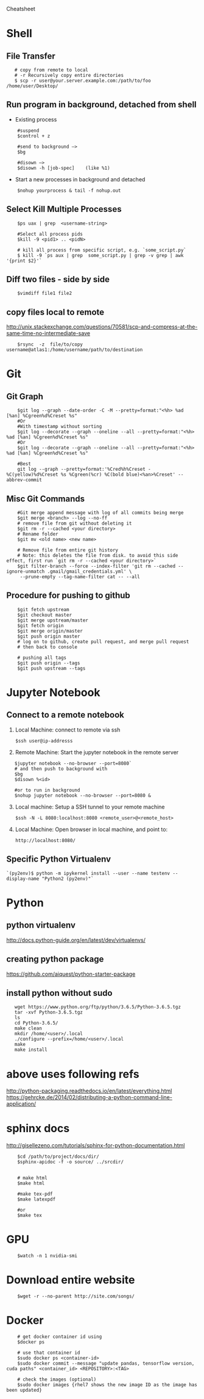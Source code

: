 Cheatsheet


# Shell

## File Transfer
```
   # copy from remote to local
   # -r Recursively copy entire directories
   $ scp -r user@your.server.example.com:/path/to/foo /home/user/Desktop/
```

## Run program in background, detached from shell

  - Existing process

``` 
    #suspend
    $control + z  
    
    #send to background —> 
    $bg
    
    #disown —>  
    $disown -h [job-spec]    (like %1)
```    

  - Start a new processes in background and detached


```
    $nohup yourprocess & tail -f nohup.out
```

## Select Kill Multiple Processes
```
    $ps uax | grep  <username-string> 
    
    #Select all process pids 
    $kill -9 <pid1> .. <pidN>
    
    # kill all process from specific script, e.g. `some_script.py`
    $ kill -9 `ps aux | grep  some_script.py | grep -v grep | awk '{print $2}'`
```    
    
## Diff two files - side by side
```
    $vimdiff file1 file2
 ```
 
 
## copy files local to remote

http://unix.stackexchange.com/questions/70581/scp-and-compress-at-the-same-time-no-intermediate-save

```
    $rsync  -z  file/to/copy  username@atlas1:/home/username/path/to/destination
```


# Git


## Git Graph

```
    $git log --graph --date-order -C -M --pretty=format:"<%h> %ad [%an] %Cgreen%d%Creset %s"
    #Or 
    #With timestamp without sorting
    $git log --decorate --graph --oneline --all --pretty=format:"<%h> %ad [%an] %Cgreen%d%Creset %s"
    #Or 
    $git log --decorate --graph --oneline --all --pretty=format:"<%h> %ad [%an] %Cgreen%d%Creset %s"
    
    #Best
    git log --graph --pretty=format:'%Cred%h%Creset -%C(yellow)%d%Creset %s %Cgreen(%cr) %C(bold blue)<%an>%Creset' --abbrev-commit
```

## Misc Git Commands


```
    #Git merge append message with log of all commits being merge
    $git merge <branch> --log --no-ff
    # remove file from git without deleting it
    $git rm -r --cached <your directory>
    # Rename folder
    $git mv <old name> <new name>
    
    # Remove file from entire git history 
    # Note: this deletes the file from disk. to avoid this side effect, first run `git rm -r --cached <your directory>`
    $git filter-branch --force --index-filter 'git rm --cached --ignore-unmatch .gmail/gmail_credentials.yml' \ 
     --prune-empty --tag-name-filter cat -- --all
```    
    
## Procedure for pushing to github

```
    $git fetch upstream
    $git checkout master
    $git merge upstream/master
    $git fetch origin
    $git merge origin/master
    $git push origin master
    # log on to github, create pull request, and merge pull request
    # then back to console
    
    # pushing all tags
    $git push origin --tags
    $git push upstream --tags
```

# Jupyter Notebook
## Connect to a remote notebook

1) Local Machine: connect to remote via ssh

   `$ssh user@ip-addresss`

2) Remote Machine: Start the jupyter notebook in the remote server 
```
   $jupyter notebook --no-browser --port=8080`
   # and then push to background with
   $bg
   $disown %<id>
   
   #or to run in background
   $nohup jupyter notebook --no-browser --port=8080 &
```

3) Local machine: Setup a SSH tunnel to your remote machine

   `$ssh -N -L 8080:localhost:8080 <remote_user>@<remote_host>`

4) Local Machine: Open browser in local machine, and point to:

   `http://localhost:8080/`
   
## Specific Python Virtualenv

    `(py2env)$ python -m ipykernel install --user --name testenv --display-name "Python2 (py2env)"`


# Python

## python virtualenv

http://docs.python-guide.org/en/latest/dev/virtualenvs/


## creating python package

https://github.com/aiquest/python-starter-package

## install python without sudo
```
   wget https://www.python.org/ftp/python/3.6.5/Python-3.6.5.tgz
   tar -xvf Python-3.6.5.tgz 
   ls
   cd Python-3.6.5/
   make clean
   mkdir /home/<user>/.local
   ./configure --prefix=/home/<user>/.local
   make
   make install
```
  

# above uses following refs
http://python-packaging.readthedocs.io/en/latest/everything.html
https://gehrcke.de/2014/02/distributing-a-python-command-line-application/


# sphinx docs


http://gisellezeno.com/tutorials/sphinx-for-python-documentation.html

```
    $cd /path/to/project/docs/dir/
    $sphinx-apidoc -f -o source/ ../srcdir/
    
    
    # make html
    $make html
    
    #make tex-pdf
    $make latexpdf
    
    #or
    $make tex
```

# GPU


```
    $watch -n 1 nvidia-smi
```

# Download entire website


```
    $wget -r --no-parent http://site.com/songs/
```

# Docker


```
    # get docker container id using
    $docker ps
    
    # use that container id
    $sudo docker ps <container-id>
    $sudo docker commit --message "update pandas, tensorflow version, cuda paths" <container_id> <REPOSITORY>:<TAG>
    
    # check the images (optional)
    $sudo docker images {rhel7 shows the new image ID as the image has been updated}    
 ```
 
 
 
